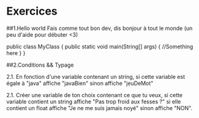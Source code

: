 # Exercices 

##1.Hello world 
Fais comme tout bon dev, dis bonjour à tout le monde (un peu d'aide pour débuter <3)

public class MyClass {
  public static void main(String[] args) {
    //Something here
  }
} 

##2.Conditions && Typage

2.1. En fonction d'une variable contenant un string, si cette variable est égale à "java" affiche "javaBien" sinon affiche "jeuDeMot"

2.1. Créer une variable de ton choix contenant ce que tu veux, si cette variable contient un string affiche "Pas trop froid aux fesses ?" si elle contient un float affiche "Je ne me suis jamais noyé" sinon affiche "NON".




